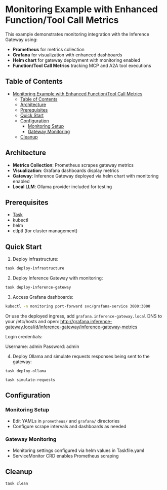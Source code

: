 # Monitoring Example with Enhanced Function/Tool Call Metrics

This example demonstrates monitoring integration with the Inference Gateway using:

- **Prometheus** for metrics collection
- **Grafana** for visualization with enhanced dashboards
- **Helm chart** for gateway deployment with monitoring enabled
- **Function/Tool Call Metrics** tracking MCP and A2A tool executions

## Table of Contents

- [Monitoring Example with Enhanced Function/Tool Call Metrics](#monitoring-example-with-enhanced-functiontool-call-metrics)
  - [Table of Contents](#table-of-contents)
  - [Architecture](#architecture)
  - [Prerequisites](#prerequisites)
  - [Quick Start](#quick-start)
  - [Configuration](#configuration)
    - [Monitoring Setup](#monitoring-setup)
    - [Gateway Monitoring](#gateway-monitoring)
  - [Cleanup](#cleanup)

## Architecture

- **Metrics Collection**: Prometheus scrapes gateway metrics
- **Visualization**: Grafana dashboards display metrics
- **Gateway**: Inference Gateway deployed via helm chart with monitoring enabled
- **Local LLM**: Ollama provider included for testing

## Prerequisites

- [Task](https://taskfile.dev/installation/)
- kubectl
- helm
- ctlptl (for cluster management)

## Quick Start

1. Deploy infrastructure:

```bash
task deploy-infrastructure
```

2. Deploy Inference Gateway with monitoring:

```bash
task deploy-inference-gateway
```

3. Access Grafana dashboards:

```bash
kubectl -n monitoring port-forward svc/grafana-service 3000:3000
```

Or use the deployed ingress, add `grafana.inference-gateway.local` DNS to your /etc/hosts and open: http://grafana.inference-gateway.local/d/inference-gateway/inference-gateway-metrics

Login credentials:

Username: admin
Password: admin

4. Deploy Ollama and simulate requests responses being sent to the gateway:

```
task deploy-ollama
```

```
task simulate-requests
```

## Configuration

### Monitoring Setup

- Edit YAMLs in `prometheus/` and `grafana/` directories
- Configure scrape intervals and dashboards as needed

### Gateway Monitoring

- Monitoring settings configured via helm values in Taskfile.yaml
- ServiceMonitor CRD enables Prometheus scraping

## Cleanup

```bash
task clean
```
